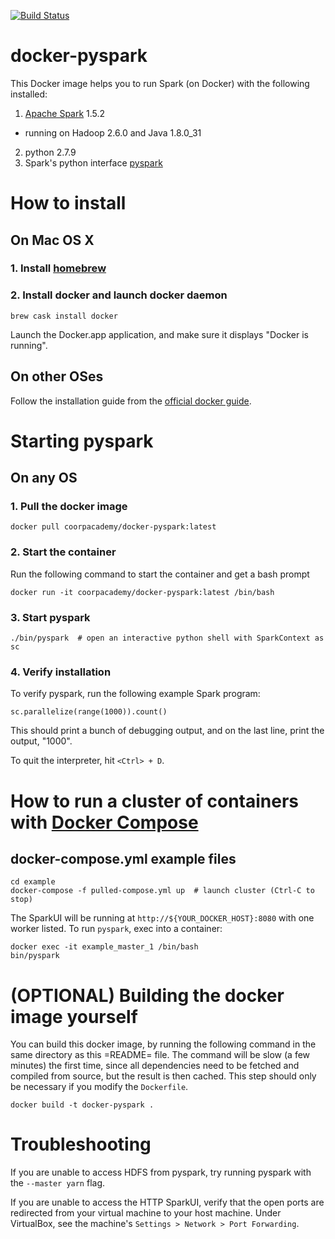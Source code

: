 [![Build Status](https://travis-ci.org/CoorpAcademy/docker-pyspark.svg)](https://travis-ci.org/CoorpAcademy/docker-pyspark)

# docker-pyspark

This Docker image helps you to run Spark (on Docker) with the following
installed:

1. [Apache Spark](https://spark.apache.org/) 1.5.2
  + running on Hadoop 2.6.0 and Java 1.8.0_31
2. python 2.7.9
3. Spark's python interface [pyspark](
https://spark.apache.org/docs/1.5.2/programming-guide.html#linking-with-spark)

# How to install

## On Mac OS X

### 1. Install [homebrew](http://brew.sh)

### 2. Install docker and launch docker daemon
    brew cask install docker

Launch the Docker.app application, and make sure it displays "Docker is running".

## On other OSes

Follow the installation guide from the [official docker guide](
https://docs.docker.com/machine/install-machine/).

# Starting pyspark

## On any OS

### 1. Pull the docker image
    docker pull coorpacademy/docker-pyspark:latest

### 2. Start the container
Run the following command to start the container and get a bash prompt

    docker run -it coorpacademy/docker-pyspark:latest /bin/bash

### 3. Start pyspark
    ./bin/pyspark  # open an interactive python shell with SparkContext as sc

### 4. Verify installation
To verify pyspark, run the following example Spark program:

    sc.parallelize(range(1000)).count()

This should print a bunch of debugging output, and on the last line,
print the output, "1000".

To quit the interpreter, hit `<Ctrl> + D`.

# How to run a cluster of containers with [Docker Compose](http://docs.docker.com/compose)

## docker-compose.yml example files

    cd example
    docker-compose -f pulled-compose.yml up  # launch cluster (Ctrl-C to stop)

The SparkUI will be running at `http://${YOUR_DOCKER_HOST}:8080` with one
worker listed. To run `pyspark`, exec into a container:

    docker exec -it example_master_1 /bin/bash
    bin/pyspark

# (OPTIONAL) Building the docker image yourself

You can build this docker image, by running the following command in
the same directory as this =README= file. The command will be slow (a
few minutes) the first time, since all dependencies need to be fetched and
compiled from source, but the result is then cached. This step should
only be necessary if you modify the `Dockerfile`.

    docker build -t docker-pyspark .

# Troubleshooting
If you are unable to access HDFS from pyspark, try running pyspark with the
`--master yarn` flag.

If you are unable to access the HTTP SparkUI, verify that the open ports are
redirected from your virtual machine to your host machine. Under VirtualBox,
see the machine's `Settings > Network > Port Forwarding`.
